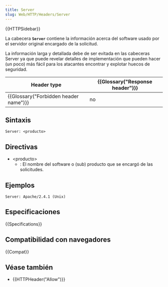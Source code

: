 ```yaml
---
title: Server
slug: Web/HTTP/Headers/Server
---
```


{{HTTPSidebar}}

La cabecera **`Server`** contiene la información acerca del software usado por el servidor original encargado de la solicitud.

La información larga y detallada debe de ser evitada en las cabeceras Server ya que puede revelar detalles de implementación que pueden hacer (un poco) más fácil para los atacantes encontrar y explotar huecos de seguridad.

| Header type                                      | {{Glossary("Response header")}} |
| ------------------------------------------------ | ---------------------------------------- |
| {{Glossary("Forbidden header name")}} | no                                       |

## Sintaxis

```
Server: <producto>
```

## Directivas

- \<producto>
  - : El nombre del software o (sub) producto que se encargó de las solicitudes.

## Ejemplos

```
Server: Apache/2.4.1 (Unix)
```

## Especificaciones

{{Specifications}}

## Compatibilidad con navegadores

{{Compat}}

## Véase también

- {{HTTPHeader("Allow")}}
